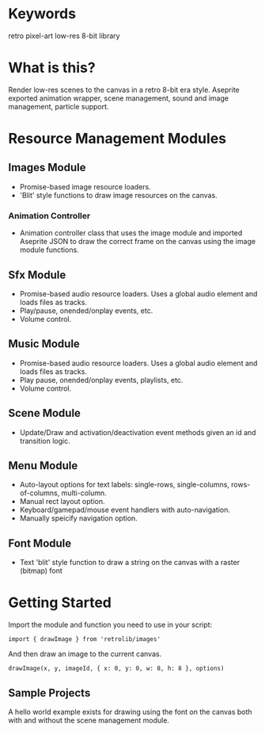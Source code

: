 # Keywords

retro pixel-art low-res 8-bit library

# What is this?

Render low-res scenes to the canvas in a retro 8-bit era style.  Aseprite exported animation wrapper, scene management, sound and image management, particle support.

# Resource Management Modules

## Images Module

- Promise-based image resource loaders.
- 'Blit' style functions to draw image resources on the canvas.

### Animation Controller

- Animation controller class that uses the image module and imported Aseprite JSON to draw the correct frame on the canvas using the image module functions.

## Sfx Module

- Promise-based audio resource loaders.  Uses a global audio element and loads files as tracks.
- Play/pause, onended/onplay events, etc.
- Volume control.

## Music Module

- Promise-based audio resource loaders.  Uses a global audio element and loads files as tracks.
- Play pause, onended/onplay events, playlists, etc.
- Volume control.

## Scene Module

- Update/Draw and activation/deactivation event methods given an id and transition logic.

## Menu Module

- Auto-layout options for text labels: single-rows, single-columns, rows-of-columns, multi-column.
- Manual rect layout option.
- Keyboard/gamepad/mouse event handlers with auto-navigation.
- Manually speicify navigation option.

## Font Module

- Text 'blit' style function to draw a string on the canvas with a raster (bitmap) font

# Getting Started

Import the module and function you need to use in your script:

```
import { drawImage } from 'retrolib/images'

```

And then draw an image to the current canvas.

```
drawImage(x, y, imageId, { x: 0, y: 0, w: 8, h: 8 }, options)

```

## Sample Projects

A hello world example exists for drawing using the font on the canvas both with and without the scene management module.